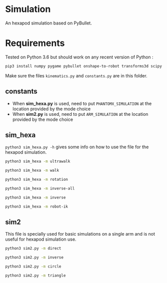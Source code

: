 # Simulation
An hexapod simulation based on PyBullet.

# Requirements
Tested on Python 3.6 but should work on any recent version of Python :
```bash
pip3 install numpy pygame pybullet onshape-to-robot transforms3d scipy
```
Make sure the files ```kinematics.py``` and ```constants.py``` are in this folder.

## constants
- When **sim_hexa.py** is used, need to put ```PHANTOMX_SIMULATION``` at the location provided by the mode choice
- When **sim2.py** is used, need to put ```ARM_SIMULATION``` at the location provided by the mode choice

## sim_hexa
```python3 sim_hexa.py -h``` gives some info on how to use the file for the hexapod simulation.
```bash
python3 sim_hexa -m ultrawalk
```
```bash
python3 sim_hexa -m walk
```
```bash
python3 sim_hexa -m rotation
```
```bash
python3 sim_hexa -m inverse-all
```
```bash
python3 sim_hexa -m inverse
```
```bash
python3 sim_hexa -m robot-ik
```

## sim2
This file is specially used for basic simulations on a single arm and is not useful for hexapod simulation use.
```bash
python3 sim2.py -m direct
```
```bash
python3 sim2.py -m inverse
```
```bash
python3 sim2.py -m circle
```
```bash
python3 sim2.py -m triangle
```
